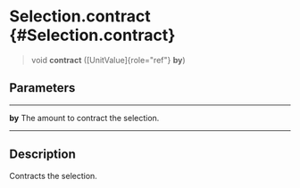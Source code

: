 Selection.contract {#Selection.contract}
==================

> void **contract** ([UnitValue]{role="ref"} **by**)

Parameters
----------

  -------- ---------------------------------------
  **by**   The amount to contract the selection.
  -------- ---------------------------------------

Description
-----------

Contracts the selection.
